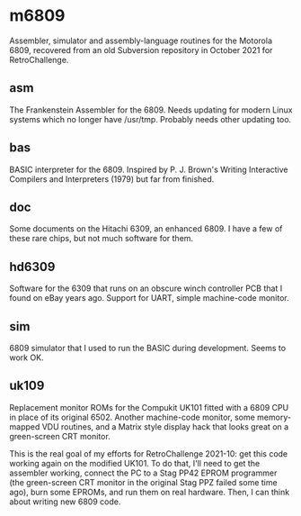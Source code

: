# m6809 #

Assembler, simulator and assembly-language routines for the Motorola 6809,
recovered from an old Subversion repository in October 2021 for RetroChallenge.

## asm ##

The Frankenstein Assembler for the 6809.
Needs updating for modern Linux systems which no longer have /usr/tmp.
Probably needs other updating too.

## bas ##

BASIC interpreter for the 6809.
Inspired by P. J. Brown's Writing Interactive Compilers and Interpreters (1979)
but far from finished.

## doc ##

Some documents on the Hitachi 6309, an enhanced 6809.
I have a few of these rare chips, but not much software for them.

## hd6309 ##

Software for the 6309 that runs on an obscure winch controller PCB that I
found on eBay years ago.
Support for UART, simple machine-code monitor.

## sim ##

6809 simulator that I used to run the BASIC during development.
Seems to work OK.

## uk109 ##

Replacement monitor ROMs for the Compukit UK101 fitted with a 6809 CPU in
place of its original 6502.
Another machine-code monitor, some memory-mapped VDU routines, and a Matrix
style display hack that looks great on a green-screen CRT monitor.

This is the real goal of my efforts for RetroChallenge 2021-10: get this code
working again on the modified UK101.
To do that, I'll need to get the assembler working, connect the PC to a Stag
PP42 EPROM programmer (the green-screen CRT monitor in the original Stag PPZ
failed some time ago), burn some EPROMs, and run them on real hardware.
Then, I can think about writing new 6809 code.

